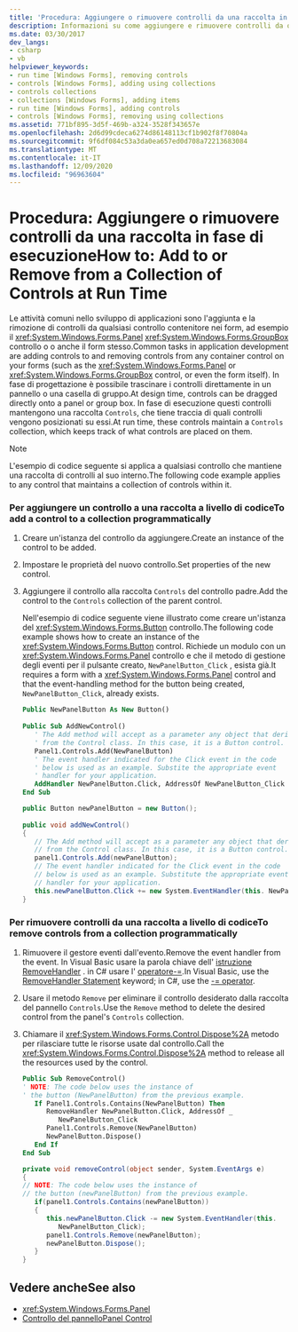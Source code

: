 ```yaml
---
title: 'Procedura: Aggiungere o rimuovere controlli da una raccolta in fase di esecuzione'
description: Informazioni su come aggiungere e rimuovere controlli da qualsiasi controllo contenitore nei form, ad esempio il pannello o il controllo GroupBox, o anche il form stesso.
ms.date: 03/30/2017
dev_langs:
- csharp
- vb
helpviewer_keywords:
- run time [Windows Forms], removing controls
- controls [Windows Forms], adding using collections
- controls collections
- collections [Windows Forms], adding items
- run time [Windows Forms], adding controls
- controls [Windows Forms], removing using collections
ms.assetid: 771bf895-3d5f-469b-a324-3528f343657e
ms.openlocfilehash: 2d6d99cdeca6274d86148113cf1b902f8f70804a
ms.sourcegitcommit: 9f6df084c53a3da0ea657ed0d708a72213683084
ms.translationtype: MT
ms.contentlocale: it-IT
ms.lasthandoff: 12/09/2020
ms.locfileid: "96963604"
---
```

# <a name="how-to-add-to-or-remove-from-a-collection-of-controls-at-run-time"></a><span data-ttu-id="a0be7-103">Procedura: Aggiungere o rimuovere controlli da una raccolta in fase di esecuzione</span><span class="sxs-lookup"><span data-stu-id="a0be7-103">How to: Add to or Remove from a Collection of Controls at Run Time</span></span>

<span data-ttu-id="a0be7-104">Le attività comuni nello sviluppo di applicazioni sono l'aggiunta e la rimozione di controlli da qualsiasi controllo contenitore nei form, ad esempio il <xref:System.Windows.Forms.Panel> <xref:System.Windows.Forms.GroupBox> controllo o o anche il form stesso.</span><span class="sxs-lookup"><span data-stu-id="a0be7-104">Common tasks in application development are adding controls to and removing controls from any container control on your forms (such as the <xref:System.Windows.Forms.Panel> or <xref:System.Windows.Forms.GroupBox> control, or even the form itself).</span></span> <span data-ttu-id="a0be7-105">In fase di progettazione è possibile trascinare i controlli direttamente in un pannello o una casella di gruppo.</span><span class="sxs-lookup"><span data-stu-id="a0be7-105">At design time, controls can be dragged directly onto a panel or group box.</span></span> <span data-ttu-id="a0be7-106">In fase di esecuzione questi controlli mantengono una raccolta `Controls`, che tiene traccia di quali controlli vengono posizionati su essi.</span><span class="sxs-lookup"><span data-stu-id="a0be7-106">At run time, these controls maintain a `Controls` collection, which keeps track of what controls are placed on them.</span></span>  
  
> [!NOTE]
> <span data-ttu-id="a0be7-107">L'esempio di codice seguente si applica a qualsiasi controllo che mantiene una raccolta di controlli al suo interno.</span><span class="sxs-lookup"><span data-stu-id="a0be7-107">The following code example applies to any control that maintains a collection of controls within it.</span></span>  
  
### <a name="to-add-a-control-to-a-collection-programmatically"></a><span data-ttu-id="a0be7-108">Per aggiungere un controllo a una raccolta a livello di codice</span><span class="sxs-lookup"><span data-stu-id="a0be7-108">To add a control to a collection programmatically</span></span>  
  
1. <span data-ttu-id="a0be7-109">Creare un'istanza del controllo da aggiungere.</span><span class="sxs-lookup"><span data-stu-id="a0be7-109">Create an instance of the control to be added.</span></span>  
  
2. <span data-ttu-id="a0be7-110">Impostare le proprietà del nuovo controllo.</span><span class="sxs-lookup"><span data-stu-id="a0be7-110">Set properties of the new control.</span></span>  
  
3. <span data-ttu-id="a0be7-111">Aggiungere il controllo alla raccolta `Controls` del controllo padre.</span><span class="sxs-lookup"><span data-stu-id="a0be7-111">Add the control to the `Controls` collection of the parent control.</span></span>  
  
     <span data-ttu-id="a0be7-112">Nell'esempio di codice seguente viene illustrato come creare un'istanza del <xref:System.Windows.Forms.Button> controllo.</span><span class="sxs-lookup"><span data-stu-id="a0be7-112">The following code example shows how to create an instance of the <xref:System.Windows.Forms.Button> control.</span></span> <span data-ttu-id="a0be7-113">Richiede un modulo con un <xref:System.Windows.Forms.Panel> controllo e che il metodo di gestione degli eventi per il pulsante creato, `NewPanelButton_Click` , esista già.</span><span class="sxs-lookup"><span data-stu-id="a0be7-113">It requires a form with a <xref:System.Windows.Forms.Panel> control and that the event-handling method for the button being created, `NewPanelButton_Click`, already exists.</span></span>  
  
    ```vb  
    Public NewPanelButton As New Button()  
  
    Public Sub AddNewControl()  
       ' The Add method will accept as a parameter any object that derives  
       ' from the Control class. In this case, it is a Button control.  
       Panel1.Controls.Add(NewPanelButton)  
       ' The event handler indicated for the Click event in the code
       ' below is used as an example. Substite the appropriate event  
       ' handler for your application.  
       AddHandler NewPanelButton.Click, AddressOf NewPanelButton_Click  
    End Sub  
    ```  
  
    ```csharp  
    public Button newPanelButton = new Button();  
  
    public void addNewControl()  
    {
       // The Add method will accept as a parameter any object that derives  
       // from the Control class. In this case, it is a Button control.  
       panel1.Controls.Add(newPanelButton);  
       // The event handler indicated for the Click event in the code
       // below is used as an example. Substitute the appropriate event  
       // handler for your application.  
       this.newPanelButton.Click += new System.EventHandler(this. NewPanelButton_Click);  
    }  
    ```  
  
### <a name="to-remove-controls-from-a-collection-programmatically"></a><span data-ttu-id="a0be7-114">Per rimuovere controlli da una raccolta a livello di codice</span><span class="sxs-lookup"><span data-stu-id="a0be7-114">To remove controls from a collection programmatically</span></span>  
  
1. <span data-ttu-id="a0be7-115">Rimuovere il gestore eventi dall'evento.</span><span class="sxs-lookup"><span data-stu-id="a0be7-115">Remove the event handler from the event.</span></span> <span data-ttu-id="a0be7-116">In Visual Basic usare la parola chiave dell' [istruzione RemoveHandler](/dotnet/visual-basic/language-reference/statements/removehandler-statement) . in C# usare l' [operatore-=](/dotnet/csharp/language-reference/operators/subtraction-operator).</span><span class="sxs-lookup"><span data-stu-id="a0be7-116">In Visual Basic, use the [RemoveHandler Statement](/dotnet/visual-basic/language-reference/statements/removehandler-statement) keyword; in C#, use the [-= operator](/dotnet/csharp/language-reference/operators/subtraction-operator).</span></span>  
  
2. <span data-ttu-id="a0be7-117">Usare il metodo `Remove` per eliminare il controllo desiderato dalla raccolta del pannello `Controls`.</span><span class="sxs-lookup"><span data-stu-id="a0be7-117">Use the `Remove` method to delete the desired control from the panel's `Controls` collection.</span></span>  
  
3. <span data-ttu-id="a0be7-118">Chiamare il <xref:System.Windows.Forms.Control.Dispose%2A> metodo per rilasciare tutte le risorse usate dal controllo.</span><span class="sxs-lookup"><span data-stu-id="a0be7-118">Call the <xref:System.Windows.Forms.Control.Dispose%2A> method to release all the resources used by the control.</span></span>  
  
    ```vb  
    Public Sub RemoveControl()  
    ' NOTE: The code below uses the instance of
    ' the button (NewPanelButton) from the previous example.  
       If Panel1.Controls.Contains(NewPanelButton) Then  
          RemoveHandler NewPanelButton.Click, AddressOf _
             NewPanelButton_Click  
          Panel1.Controls.Remove(NewPanelButton)  
          NewPanelButton.Dispose()  
       End If  
    End Sub  
    ```  
  
    ```csharp  
    private void removeControl(object sender, System.EventArgs e)  
    {  
    // NOTE: The code below uses the instance of
    // the button (newPanelButton) from the previous example.  
       if(panel1.Controls.Contains(newPanelButton))  
       {  
          this.newPanelButton.Click -= new System.EventHandler(this.
             NewPanelButton_Click);  
          panel1.Controls.Remove(newPanelButton);  
          newPanelButton.Dispose();  
       }  
    }  
    ```  
  
## <a name="see-also"></a><span data-ttu-id="a0be7-119">Vedere anche</span><span class="sxs-lookup"><span data-stu-id="a0be7-119">See also</span></span>

- <xref:System.Windows.Forms.Panel>
- [<span data-ttu-id="a0be7-120">Controllo del pannello</span><span class="sxs-lookup"><span data-stu-id="a0be7-120">Panel Control</span></span>](panel-control-windows-forms.md)
